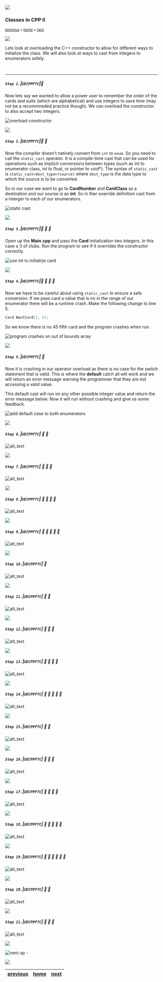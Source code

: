 ![](../images/line3.png)

### Classes in CPP II

<sub>[previous](../classes-cpp/README.md#user-content-classes-in-cpp) • [home](../README.md#user-content-ue5-cpp-functions--templates--classes) • [next](../)</sub>

![](../images/line3.png)

Lets look at overloading the C++ constructor to allow for different ways to initialize the class.  We will also look at ways to cast from integers to enumerators safely.

<br>

---

##### `Step 1.`\|`UECPPFTC`|:small_blue_diamond:

Now lets say we wanted to allow a power user to remember the order of the cards and suits (which are alphabetical) and use integers to save time (may not be a recommneded practice though).  We can overload the constructor to also accept two integers.

![overload constructor](images/overloadConsructor.png)

![](../images/line2.png)

##### `Step 2.`\|`UECPPFTC`|:small_blue_diamond: :small_blue_diamond: 

Now the compiler doesn't natively convert from `int` to `enum`.  So you need to call the `static_cast` operator. It is a compile-time cast that can be used for operations such as implicit conversions between types (such as int to enumerator class, int to float, or pointer to void*). The syntax of `static_cast` is `static_cast<dest_type>(source)` where `dest_type` is the data type to which the source is to be converted.

So in our case we want to go to **CardNumber** and **CardClass** as a destination and our sourse is an **int**. So in ther override definition cast from a interger to each of our enumerators.

![static cast](images/staticCast.png)

![](../images/line2.png)

##### `Step 3.`\|`UECPPFTC`|:small_blue_diamond: :small_blue_diamond: :small_blue_diamond:

Open up the **Main.cpp** and pass the **Card** initialization two integers.  In this case a 3 of clubs.  Run the program to see if it overrides the constructor correctly.

![use int to initialize card](images/UseIntToInializeCard.png)

![](../images/line2.png)

##### `Step 4.`\|`UECPPFTC`|:small_blue_diamond: :small_blue_diamond: :small_blue_diamond: :small_blue_diamond:

Now we have to be careful about using `static_cast` to ensure a safe conversion.  If we pass card a value that is no in the range of our enumerator there will be a runtime crash. Make the following change to line 5.

```cpp
Card NextCard(1, 5);
```

So we know there is no 45 fifth card and the program crashes when run.

![program crashes on out of bounds array](images/staticCastCrash.png)

![](../images/line2.png)

##### `Step 5.`\|`UECPPFTC`| :small_orange_diamond:

Now it is crashing in our operator overload as there is no case for the switch statement that is valid.  This is where the **default** catch all will work and we will return an error message warning the programmer that they are not accessing a valid value. 

This default cast will run on any other possible integer value and return the error message below. Now it will run without crashing and give us some feedback.

![add default case to both enumerators](images/addDefaultToBothEnums.png)

![](../images/line2.png)

##### `Step 6.`\|`UECPPFTC`| :small_orange_diamond: :small_blue_diamond:



![alt_text](images/enterInvalidSuit.png)

![](../images/line2.png)

##### `Step 7.`\|`UECPPFTC`| :small_orange_diamond: :small_blue_diamond: :small_blue_diamond:

![alt_text](images/.png)

![](../images/line2.png)

##### `Step 8.`\|`UECPPFTC`| :small_orange_diamond: :small_blue_diamond: :small_blue_diamond: :small_blue_diamond:

![alt_text](images/.png)

![](../images/line2.png)

##### `Step 9.`\|`UECPPFTC`| :small_orange_diamond: :small_blue_diamond: :small_blue_diamond: :small_blue_diamond: :small_blue_diamond:

![alt_text](images/.png)

![](../images/line2.png)

##### `Step 10.`\|`UECPPFTC`| :large_blue_diamond:

![alt_text](images/.png)

![](../images/line2.png)

##### `Step 11.`\|`UECPPFTC`| :large_blue_diamond: :small_blue_diamond: 

![alt_text](images/.png)

![](../images/line2.png)

##### `Step 12.`\|`UECPPFTC`| :large_blue_diamond: :small_blue_diamond: :small_blue_diamond: 

![alt_text](images/.png)

![](../images/line2.png)

##### `Step 13.`\|`UECPPFTC`| :large_blue_diamond: :small_blue_diamond: :small_blue_diamond:  :small_blue_diamond: 

![alt_text](images/.png)

![](../images/line2.png)

##### `Step 14.`\|`UECPPFTC`| :large_blue_diamond: :small_blue_diamond: :small_blue_diamond: :small_blue_diamond:  :small_blue_diamond: 

![alt_text](images/.png)

![](../images/line2.png)

##### `Step 15.`\|`UECPPFTC`| :large_blue_diamond: :small_orange_diamond: 

![alt_text](images/.png)

![](../images/line2.png)

##### `Step 16.`\|`UECPPFTC`| :large_blue_diamond: :small_orange_diamond:   :small_blue_diamond: 

![alt_text](images/.png)

![](../images/line2.png)

##### `Step 17.`\|`UECPPFTC`| :large_blue_diamond: :small_orange_diamond: :small_blue_diamond: :small_blue_diamond:

![alt_text](images/.png)

![](../images/line2.png)

##### `Step 18.`\|`UECPPFTC`| :large_blue_diamond: :small_orange_diamond: :small_blue_diamond: :small_blue_diamond: :small_blue_diamond:

![alt_text](images/.png)

![](../images/line2.png)

##### `Step 19.`\|`UECPPFTC`| :large_blue_diamond: :small_orange_diamond: :small_blue_diamond: :small_blue_diamond: :small_blue_diamond: :small_blue_diamond:

![alt_text](images/.png)

![](../images/line2.png)

##### `Step 20.`\|`UECPPFTC`| :large_blue_diamond: :large_blue_diamond:

![alt_text](images/.png)

![](../images/line2.png)

##### `Step 21.`\|`UECPPFTC`| :large_blue_diamond: :large_blue_diamond: :small_blue_diamond:

![alt_text](images/.png)

![](../images/line.png)

<!-- <img src="https://via.placeholder.com/1000x100/45D7CA/000000/?text=Next Up - ADD NEXT PAGE"> -->

![next up - ](images/banner.png)

![](../images/line.png)

| [previous](../classes-cpp/README.md#user-content-classes-in-cpp)| [home](../README.md#user-content-ue5-cpp-functions--templates--classes) | [next](../)|
|---|---|---|
